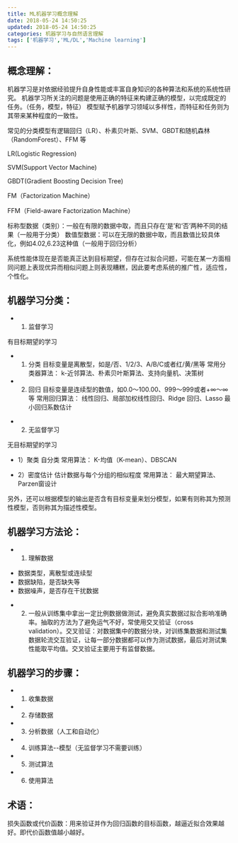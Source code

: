 ```yaml
---
title: ML机器学习概念理解
date: 2018-05-24 14:50:25
updated: 2018-05-24 14:50:25
categories: 机器学习与自然语言理解
tags: ['机器学习','ML/DL','Machine learning']
---
```


## 概念理解：

机器学习是对依据经验提升自身性能或丰富自身知识的各种算法和系统的系统性研究。
机器学习所关注的问题是使用正确的特征来构建正确的模型，以完成既定的任务。（任务，模型，特征）
模型赋予机器学习领域以多样性，而特征和任务则为其带来某种程度的一致性。

常见的分类模型有逻辑回归（LR）、朴素贝叶斯、SVM、GBDT和随机森林（RandomForest）、FFM 等

LR(Logistic Regression)

SVM(Support Vector Machine)

GBDT(Gradient Boosting Decision Tree)

FM（Factorization Machine） 

FFM（Field-aware Factorization Machine）

标称型数据（类别）：一般在有限的数据中取，而且只存在‘是’和‘否’两种不同的结果（一般用于分类）
数值型数据：可以在无限的数据中取，而且数值比较具体化，例如4.02,6.23这种值（一般用于回归分析）


系统性能体现在是否能真正达到目标期望，但存在过拟合问题，可能在某一方面相同问题上表现优异而相似问题上则表现糟糕，因此要考虑系统的推广性，适应性，个性化。



## 机器学习分类：


+ 1. 监督学习

有目标期望的学习

- 1) 分类
目标变量是离散型，如是/否、1/2/3、A/B/C或者红/黄/黑等
常用分类器算法：
k-近邻算法、朴素贝叶斯算法、支持向量机、决策树

- 2) 回归
目标变量是连续型的数值，如0.0～100.00、999～999或者+∞～∞等
常用回归算法：
线性回归、局部加权线性回归、Ridge 回归、Lasso 最小回归系数估计


+ 2. 无监督学习

无目标期望的学习

- 1）聚类
自分类
常用算法：
K-均值（K-mean）、DBSCAN 

- 2）密度估计
估计数据与每个分组的相似程度
常用算法：
最大期望算法、Parzen窗设计

另外，还可以根据模型的输出是否含有目标变量来划分模型，如果有则称其为预测性模型，否则称其为描述性模型。

## 机器学习方法论： 

+ 1. 理解数据

- 数据类型，离散型或连续型
- 数据缺陷，是否缺失等
- 数据噪声，是否存在干扰数据

+ 2. 一般从训练集中拿出一定比例数据做测试，避免真实数据过拟合影响准确率。抽取的方法为了避免运气不好，常使用交叉验证（cross validation）。交叉验证：对数据集中的数据分块，对训练集数据和测试集数据轮流交互验证，让每一部分数据都可以作为测试数据，最后对测试集性能取平均值。交叉验证主要用于有监督数据。

## 机器学习的步骤：

+ 1. 收集数据
+ 2. 存储数据
+ 3. 分析数据（人工和自动化）
+ 4. 训练算法--模型（无监督学习不需要训练）
+ 5. 测试算法
+ 6. 使用算法


## 术语：

损失函数或代价函数：用来验证并作为回归函数的目标函数，越逼近拟合效果越好。即代价函数值越小越好。



